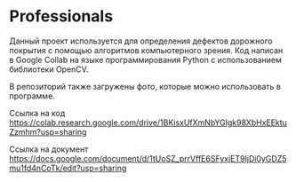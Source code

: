 # Professionals

Данный проект используется для определения дефектов дорожного покрытия с помощью алгоритмов компьютерного зрения.
Код написан в Google Collab на языке программирования Python с использованием библиотеки OpenCV.

В репозиторий также загружены фото, которые можно использовать в программе.

Ссылка на код https://colab.research.google.com/drive/1BKisxUfXmNbYGIgk98XbHxEEktuZzmhm?usp=sharing

Ссылка на документ https://docs.google.com/document/d/1tUoSZ_prrVffE6SFyxjET9IjDi0yGDZ5mu1fd4nCoTk/edit?usp=sharing
